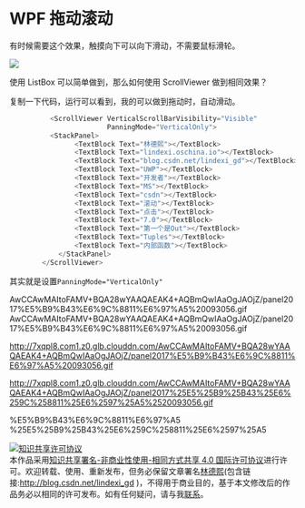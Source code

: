 # WPF 拖动滚动

有时候需要这个效果，触摸向下可以向下滑动，不需要鼠标滑轮。

![](http://7xqpl8.com1.z0.glb.clouddn.com/AwCCAwMAItoFAMV+BQA28wYAAQAEAK4+AQBmQwIAaOgJAOjZ/panel2017311092024.gif)

<!--more-->

使用 ListBox 可以简单做到，那么如何使用 ScrollViewer 做到相同效果？

复制一下代码，运行可以看到，我的可以做到拖动时，自动滑动。


```csharp
          <ScrollViewer VerticalScrollBarVisibility="Visible"
                        PanningMode="VerticalOnly">
          <StackPanel>
                <TextBlock Text="林德熙"></TextBlock>
                <TextBlock Text="lindexi.oschina.io"></TextBlock>
                <TextBlock Text="blog.csdn.net/lindexi_gd"></TextBlock>
                <TextBlock Text="UWP"></TextBlock>
                <TextBlock Text="开发者"></TextBlock>
                <TextBlock Text="MS"></TextBlock>
                <TextBlock Text="csdn"></TextBlock>
                <TextBlock Text="滚动"></TextBlock>
                <TextBlock Text="点击"></TextBlock>
                <TextBlock Text="7.0"></TextBlock>
                <TextBlock Text="第一个是Out"></TextBlock>
                <TextBlock Text="Tuples"></TextBlock>
                <TextBlock Text="内部函数"></TextBlock>
            </StackPanel>
        </ScrollViewer>
```


其实就是设置`PanningMode="VerticalOnly"`


AwCCAwMAItoFAMV+BQA28wYAAQAEAK4+AQBmQwIAaOgJAOjZ/panel2017%E5%B9%B43%E6%9C%8811%E6%97%A5%20093056.gif
AwCCAwMAItoFAMV+BQA28wYAAQAEAK4+AQBmQwIAaOgJAOjZ/panel2017%E5%B9%B43%E6%9C%8811%E6%97%A5%20093056.gif

http://7xqpl8.com1.z0.glb.clouddn.com/AwCCAwMAItoFAMV+BQA28wYAAQAEAK4+AQBmQwIAaOgJAOjZ/panel2017%E5%B9%B43%E6%9C%8811%E6%97%A5%20093056.gif

http://7xqpl8.com1.z0.glb.clouddn.com/AwCCAwMAItoFAMV+BQA28wYAAQAEAK4+AQBmQwIAaOgJAOjZ/panel2017%25E5%25B9%25B43%25E6%259C%258811%25E6%2597%25A5%2520093056.gif


%E5%B9%B43%E6%9C%8811%E6%97%A5
%25E5%25B9%25B43%25E6%259C%258811%25E6%2597%25A5

<a rel="license" href="http://creativecommons.org/licenses/by-nc-sa/4.0/"><img alt="知识共享许可协议" style="border-width:0" src="https://i.creativecommons.org/l/by-nc-sa/4.0/88x31.png" /></a><br />本作品采用<a rel="license" href="http://creativecommons.org/licenses/by-nc-sa/4.0/">知识共享署名-非商业性使用-相同方式共享 4.0 国际许可协议</a>进行许可。欢迎转载、使用、重新发布，但务必保留文章署名[林德熙](http://blog.csdn.net/lindexi_gd)(包含链接:http://blog.csdn.net/lindexi_gd )，不得用于商业目的，基于本文修改后的作品务必以相同的许可发布。如有任何疑问，请与我[联系](mailto:lindexi_gd@163.com)。 